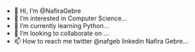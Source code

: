 - 👋 Hi, I’m @NafiraGebre
- 👀 I’m interested in Computer Science...
- 🌱 I’m currently learning Python...
- 💞️ I’m looking to collaborate on ...
- 📫 How to reach me twitter @nafgeb linkedin Nafira Gebre...

<!---
NafiraGebre/NafiraGebre is a ✨ special ✨ repository because its `README.md` (this file) appears on your GitHub profile.
You can click the Preview link to take a look at your changes.
--->
